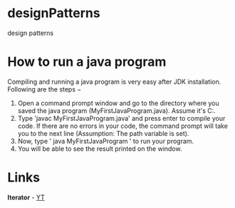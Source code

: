 # designPatterns

design patterns

# How to run a java program

Compiling and running a java program is very easy after JDK installation. Following are the steps −

1. Open a command prompt window and go to the directory where you saved the java program (MyFirstJavaProgram.java). Assume it's C:.
2. Type 'javac MyFirstJavaProgram.java' and press enter to compile your code. If there are no errors in your code, the command prompt will take you to the next line (Assumption: The path variable is set).
3. Now, type ' java MyFirstJavaProgram ' to run your program.
4. You will be able to see the result printed on the window.

# Links

**Iterator** - [YT](https://www.youtube.com/watch?v=VKIzUuMdmag&ab_channel=DerekBanas)